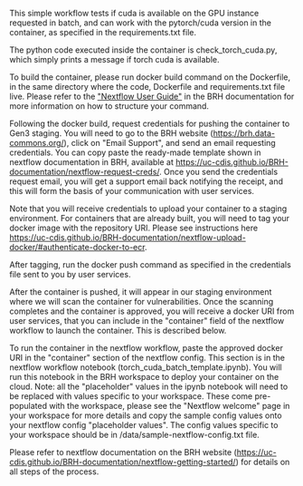 This simple workflow tests if cuda is available on the GPU instance requested in batch, and can work with the pytorch/cuda version in the container, as specified in the requirements.txt file.

The python code executed inside the container is check_torch_cuda.py, which simply prints a message if torch cuda is available.

To build the container, please run docker build command on the Dockerfile, in the same directory where the code, Dockerfile and requirements.txt file live. Please refer to the ["Nextflow User Guide"](https://uc-cdis.github.io/BRH-documentation/nextflow-create-docker/) in the BRH documentation for more information on how to structure your command.

Following the docker build, request credentials for pushing the container to Gen3 staging. You will need to go to the BRH website (https://brh.data-commons.org/), click on "Email Support", and send an email requesting credentials. You can copy paste the ready-made template shown in nextflow documentation in BRH, available at https://uc-cdis.github.io/BRH-documentation/nextflow-request-creds/. Once you send the credentials request email, you will get a support email back notifying the receipt, and this will form the basis of your communication with user services.

Note that you will receive credentials to upload your container to a staging environment. For containers that are already built, you will need to tag your docker image with the repository URI. Please see instructions here https://uc-cdis.github.io/BRH-documentation/nextflow-upload-docker/#authenticate-docker-to-ecr.

After tagging, run the docker push command as specified in the credentials file sent to you by user services.

After the container is pushed, it will appear in our staging environment where we will scan the container for vulnerabilities. Once the scanning completes and the container is approved, you will receive a docker URI from user services, that you can include in the "container" field of the nextflow workflow to launch the container. This is described below.

To run the container in the nextflow workflow, paste the approved docker URI in the "container" section of the nextflow config. This section is in the nextflow workflow notebook (torch_cuda_batch_template.ipynb). You will run this notebook in the BRH workspace to deploy your container on the cloud. Note: all the "placeholder" values in the ipynb notebook will need to be replaced with values specific to your workspace. These come pre-populated with the workspace, please see the "Nextflow welcome" page in your workspace for more details and copy the sample config values onto your nextflow config "placeholder values". The config values specific to your workspace should be in /data/sample-nextflow-config.txt file.

Please refer to nextflow documentation on the BRH website (https://uc-cdis.github.io/BRH-documentation/nextflow-getting-started/) for details on all steps of the process.
